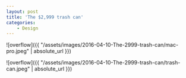 ```yaml
---
layout: post
title: 'The $2,999 trash can'
categories:
    - Design
---
```


![overflow]({{ "/assets/images/2016-04-10-The-2999-trash-can/mac-pro.jpeg" | absolute_url }})

![overflow]({{ "/assets/images/2016-04-10-The-2999-trash-can/trash-can.jpeg" | absolute_url }})

